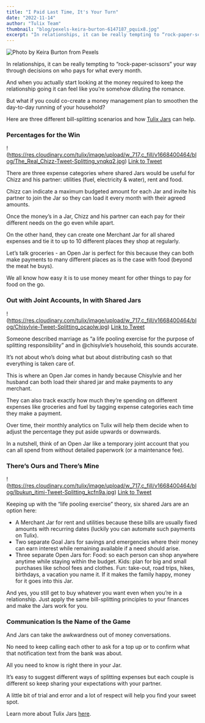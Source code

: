 ```yaml
---
title: "I Paid Last Time, It's Your Turn"
date: "2022-11-14"
author: "Tulix Team"
thumbnail: "blog/pexels-keira-burton-6147187_pquix8.jpg"
excerpt: "In relationships, it can be really tempting to “rock-paper-scissors” your way through decisions on who pays for what every month."
---
```


![Photo by Keira Burton from Pexels](https://res.cloudinary.com/tulix/image/upload/w_717,c_fill/v1667834620/blog/pexels-keira-burton-6147187_pquix8.jpg)

In relationships, it can be really tempting to “rock-paper-scissors” your way through decisions on who pays for what every month.

And when you actually start looking at the money required to keep the relationship going it can feel like you’re somehow diluting the romance.

But what if you could co-create a money management plan to smoothen the day-to-day running of your household?

Here are three different bill-splitting scenarios and how [Tulix Jars](https://www.tulix.app/jars "Tulix Jars Page") can help.

### Percentages for the Win

!(https://res.cloudinary.com/tulix/image/upload/w_717,c_fill/v1668400464/blog/The_Real_Chizz-Tweet-Splitting_ynqkq2.jpg)
[Link to Tweet](https://twitter.com/The_Real_Chizz/status/1565557136716926976 "Tweet by @The_Real_Chizz")

There are three expense categories where shared Jars would be useful for Chizz and his partner: utilities (fuel, electricity & water), rent and food.

Chizz can indicate a maximum budgeted amount for each Jar and invite his partner to join the Jar so they can load it every month with their agreed amounts.

Once the money’s in a Jar, Chizz and his partner can each pay for their different needs on the go even while apart.

On the other hand, they can create one Merchant Jar for all shared expenses and tie it to up to 10 different places they shop at regularly.

Let’s talk groceries - an Open Jar is perfect for this because they can both make payments to many different places as is the case with food (beyond the meat he buys).

We all know how easy it is to use money meant for other things to pay for food on the go.

### Out with Joint Accounts, In with Shared Jars

!(https://res.cloudinary.com/tulix/image/upload/w_717,c_fill/v1668400464/blog/Chisylvie-Tweet-Splitting_ocaolw.jpg)
[Link to Tweet](https://twitter.com/chisylvie/status/1566494650159996930 "Tweet by @chisylvie")

Someone described marriage as “a life pooling exercise for the purpose of splitting responsibility” and in @chisylvie’s household, this sounds accurate.

It’s not about who’s doing what but about distributing cash so that everything is taken care of.

This is where an Open Jar comes in handy because Chisylvie and her husband can both load their shared jar and make payments to any merchant.

They can also track exactly how much they’re spending on different expenses like groceries and fuel by tagging expense categories each time they make a payment.

Over time, their monthly analytics on Tulix will help them decide when to adjust the percentage they put aside upwards or downwards.

In a nutshell, think of an Open Jar like a temporary joint account that you can all spend from without detailed paperwork (or a maintenance fee).

### There’s Ours and There’s Mine

!(https://res.cloudinary.com/tulix/image/upload/w_717,c_fill/v1668400464/blog/Ibukun_itimi-Tweet-Splitting_kcfn9a.jpg)
[Link to Tweet](https://twitter.com/ibukun_itimi/status/1566751429108371459 "Tweet by @ibukun_itimi")

Keeping up with the “life pooling exercise” theory, six shared Jars are an option here:

- A Merchant Jar for rent and utilities because these bills are usually fixed amounts with recurring dates (luckily you can automate such payments on Tulix).
- Two separate Goal Jars for savings and emergencies where their money can earn interest while remaining available if a need should arise.
- Three separate Open Jars for:
  Food: so each person can shop anywhere anytime while staying within the budget.
  Kids: plan for big and small purchases like school fees and clothes.
  Fun: take-out, road trips, hikes, birthdays, a vacation you name it. If it makes the family happy, money for it goes into this Jar.

And yes, you still get to buy whatever you want even when you’re in a relationship. Just apply the same bill-splitting principles to your finances and make the Jars work for you.

### Communication Is the Name of the Game

And Jars can take the awkwardness out of money conversations.

No need to keep calling each other to ask for a top up or to confirm what that notification text from the bank was about.

All you need to know is right there in your Jar.

It’s easy to suggest different ways of splitting expenses but each couple is different so keep sharing your expectations with your partner.

A little bit of trial and error and a lot of respect will help you find your sweet spot.

Learn more about Tulix Jars [here](https://www.tulix.app/jars "Tulix Jars Page").
